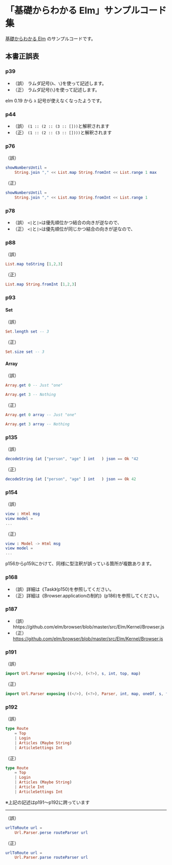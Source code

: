 # 「基礎からわかる Elm」サンプルコード集

[基礎からわかる Elm](https://www.amazon.co.jp/%E5%9F%BA%E7%A4%8E%E3%81%8B%E3%82%89%E3%82%8F%E3%81%8B%E3%82%8B-Elm-%E9%B3%A5%E5%B1%85-%E9%99%BD%E4%BB%8B/dp/4863542224) のサンプルコードです。

## 本書正誤表

### p39

- （誤） ラムダ記号(`λ`、`\`)を使って記述します。
- （正） ラムダ記号(`\`)を使って記述します。

elm 0.19 から `λ` 記号が使えなくなったようです。

### p44

- （誤） `(1 :: (2 :: (3 :: []))`と解釈されます
- （正） `(1 :: (2 :: (3 :: [])))`と解釈されます

### p76

（誤）
```elm
showNumbersUntil =
    String.join "," << List.map String.fromInt << List.range 1 max
```
（正）
```elm
showNumbersUntil =
    String.join "," << List.map String.fromInt << List.range 1
```

### p78

- （誤） `<|`と`|>`は優先順位かつ結合の向きが逆なので、
- （正） `<|`と`|>`は優先順位が同じかつ結合の向きが逆なので、

### p88

（誤）
```elm
List.map toString [1,2,3]
```
（正）
```elm
List.map String.fromInt [1,2,3]
```

### p93

#### Set

（誤）
```elm
Set.length set -- 3
```
（正）
```elm
Set.size set -- 3
```

#### Array

（誤）
```elm
Array.get 0 -- Just "one"

Array.get 3 -- Nothing
```
（正）
```elm
Array.get 0 array -- Just "one"

Array.get 3 array -- Nothing
```

### p135

（誤）
```elm
decodeString (at ["person", "age" ] int   ) json == Ok "42
```
（正）
```elm
decodeString (at ["person", "age" ] int   ) json == Ok 42
```

### p154

（誤）
```elm
view : Html msg
view model =
...
```
（正）
```elm
view : Model -> Html msg
view model =
...
```

p156からp159にかけて、同様に型注釈が誤っている箇所が複数あります。

### p168

- （誤）詳細は《Task》(p150)を参照してください。
- （正）詳細は《Browser.applicationの制約》(p186)を参照してください。

### p187

- （誤）hhtps://github.com/elm/browser/blob/master/src/Elm/Kernel/Browser.js
- （正）https://github.com/elm/browser/blob/master/src/Elm/Kernel/Browser.js

### p191

（誤）
```elm
import Url.Parser exposing ((</>), (<?>), s, int, top, map)
```
（正）
```elm
import Url.Parser exposing ((</>), (<?>), Parser, int, map, oneOf, s, top)
```

### p192

（誤）
```elm
type Route
    = Top
    | Login
    | Articles (Maybe String)
    | ArticleSettings Int
```
（正）
```elm
type Route
    = Top
    | Login
    | Articles (Maybe String)
    | Article Int
    | ArticleSettings Int
```
※上記の記述はp191〜p192に跨っています


---

（誤）
```elm
urlToRoute url =
    Url.Parser.perse routeParser url
```
（正）
```elm
urlToRoute url =
    Url.Parser.parse routeParser url
```
